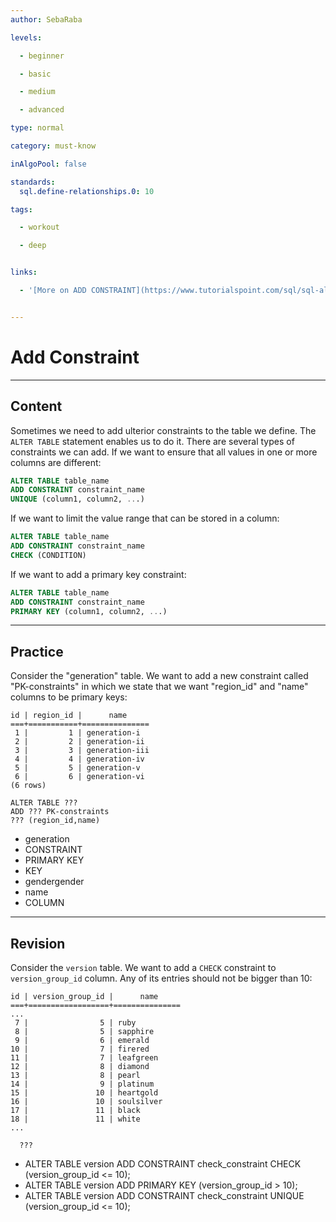 ```yaml
---
author: SebaRaba

levels:

  - beginner

  - basic

  - medium

  - advanced

type: normal

category: must-know

inAlgoPool: false

standards:
  sql.define-relationships.0: 10

tags:

  - workout

  - deep


links:

  - '[More on ADD CONSTRAINT](https://www.tutorialspoint.com/sql/sql-alter-command.htm){website}'


---
```


# Add Constraint

---
## Content

Sometimes we need to add ulterior constraints to the table we define. The `ALTER TABLE` statement enables us to do it. There are several types of constraints we can add. If we want to ensure that all values in one or more columns are different:
```sql
ALTER TABLE table_name
ADD CONSTRAINT constraint_name
UNIQUE (column1, column2, ...)
```

If we want to limit the value range that can be stored in a column:
```sql
ALTER TABLE table_name
ADD CONSTRAINT constraint_name
CHECK (CONDITION)
```

If we want to add a primary key constraint:
```sql
ALTER TABLE table_name
ADD CONSTRAINT constraint_name
PRIMARY KEY (column1, column2, ...)
```

---
## Practice

Consider the "generation" table. We want to add a new constraint called "PK-constraints" in which we state that we want "region_id" and "name" columns to be primary keys:
```
id | region_id |      name      
===+===========+===============
 1 |         1 | generation-i
 2 |         2 | generation-ii
 3 |         3 | generation-iii
 4 |         4 | generation-iv
 5 |         5 | generation-v
 6 |         6 | generation-vi
(6 rows)

ALTER TABLE ???
ADD ??? PK-constraints
??? (region_id,name)
```


* generation
* CONSTRAINT
* PRIMARY KEY
* KEY
* gendergender
* name
* COLUMN

---
## Revision

Consider the `version` table. We want to add a `CHECK` constraint to `version_group_id` column. Any of its entries should not be bigger than 10:
```
id | version_group_id |      name      
===+==================+===============
...
 7 |                5 | ruby
 8 |                5 | sapphire
 9 |                6 | emerald
10 |                7 | firered
11 |                7 | leafgreen
12 |                8 | diamond
13 |                8 | pearl
14 |                9 | platinum
15 |               10 | heartgold
16 |               10 | soulsilver
17 |               11 | black
18 |               11 | white
...

  ???
```

* ALTER TABLE version ADD CONSTRAINT check_constraint CHECK (version_group_id <= 10);
* ALTER TABLE version ADD PRIMARY KEY (version_group_id > 10);
* ALTER TABLE version ADD CONSTRAINT check_constraint UNIQUE (version_group_id <= 10);
 
